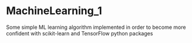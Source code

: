 # MachineLearning_1
Some simple ML learning algorithm implemented in order to become more confident with scikit-learn and TensorFlow python packages 
